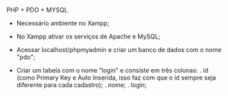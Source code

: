 PHP + PDO + MYSQL

- Necessário ambiente no Xampp;

- No Xampp ativar os serviços de Apache e MySQL;

- Acessar localhost/phpmyadmin e criar um banco de dados com o nome "pdo";

- Criar um tabela com o nome "login" e consiste em três colunas:
  . id (como Primary Key e Auto Inserida, isso faz com que o id sempre seja diferente para cada cadastro);
  . nome;
  . login;
